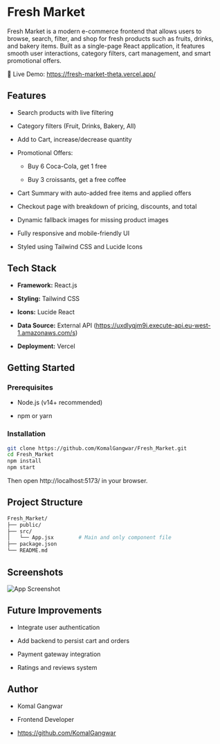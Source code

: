 
# Fresh Market


Fresh Market is a modern e-commerce frontend that allows users to browse, search, filter, and shop for fresh products such as fruits, drinks, and bakery items. Built as a single-page React application, it features smooth user interactions, category filters, cart management, and smart promotional offers.

🔗 Live Demo:  https://fresh-market-theta.vercel.app/


## Features

- Search products with live filtering

- Category filters (Fruit, Drinks, Bakery, All)

- Add to Cart, increase/decrease quantity

- Promotional Offers:

     - Buy 6 Coca-Cola, get 1 free

    - Buy 3 croissants, get a free coffee

-  Cart Summary with auto-added free items and applied offers

-  Checkout page with breakdown of pricing, discounts, and total

-  Dynamic fallback images for missing product images

-  Fully responsive and mobile-friendly UI

-  Styled using Tailwind CSS and Lucide Icons


## Tech Stack

- **Framework:** React.js

- **Styling:** Tailwind CSS

- **Icons:** Lucide React

- **Data Source:** External API (https://uxdlyqjm9i.execute-api.eu-west-1.amazonaws.com/s)

- **Deployment:** Vercel




## Getting Started

### Prerequisites
- Node.js (v14+ recommended)

- npm or yarn

### Installation
```bash
git clone https://github.com/KomalGangwar/Fresh_Market.git
cd Fresh_Market
npm install
npm start
```

Then open http://localhost:5173/ in your browser.

## Project Structure

```bash
Fresh_Market/
├── public/
├── src/
│   └── App.jsx        # Main and only component file
├── package.json
└── README.md


```
## Screenshots

![App Screenshot](/src/assets/Screemshot(10).png?raw=true)


## Future Improvements

- Integrate user authentication

- Add backend to persist cart and orders

- Payment gateway integration

- Ratings and reviews system
## Author

- Komal Gangwar

- Frontend Developer

- https://github.com/KomalGangwar
